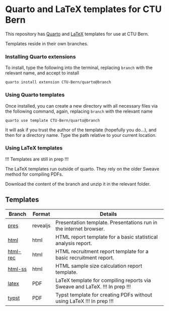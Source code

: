 # Quarto and LaTeX templates for CTU Bern

This repository has [Quarto](https://quarto.org/) and [LaTeX](https://latex.org) templates for use at CTU Bern. 

Templates reside in their own branches. 

### Installing Quarto extensions

To install, type the following into the terminal, replacing `branch` with the relevant name, and accept to install

```
quarto install extension CTU-Bern/quarto@branch
```

### Using Quarto templates

Once installed, you can create a new directory with all necessary files via the following command, again, replacing `branch` with the relevant name

```
quarto use template CTU-Bern/quarto@branch
```

It will ask if you trust the author of the template (hopefully you do...), and then for a directory name. Type the path relative to your current location.

### Using LaTeX templates

!!! Templates are still in prep !!!

The LaTeX templates run outside of quarto. They rely on the older Sweave method for compiling PDFs.

Download the content of the branch and unzip it in the relevant folder.

## Templates

| Branch | Format | Details |
| ------ | ------ | ------- |
| [pres](https://github.com/CTU-Bern/quarto/tree/pres) | revealjs | Presentation template. Presentations run in the internet browser. |
| [html](https://github.com/CTU-Bern/quarto/tree/html) | html | HTML report template for a basic statistical analysis report. |
| [html-rec](https://github.com/CTU-Bern/quarto/tree/html-rec) | html | HTML recruitment report template for a basic recruitment report. |
| [html-ss](https://github.com/CTU-Bern/quarto/tree/html-ss) | html | HTML sample size calculation report template. |
| [latex](https://github.com/CTU-Bern/quarto/tree/latex) | PDF | LaTeX template for compiling reports via Sweave and LaTeX. !!! In prep !!! |
| [typst](https://github.com/CTU-Bern/quarto/tree/typst) | PDF | Typst template for creating PDFs without using LaTeX !!! In prep !!! |

